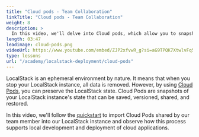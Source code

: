```yaml
---
title: "Cloud pods - Team Collaboration"
linkTitle: "Cloud pods - Team Collaboration"
weight: 8
description: >
  In this video, we'll delve into Cloud pods, which allow you to snapshot the present state of your LocalStack instance and share it with your team. We'll load a Cloud Pod in our environment through the Web Application. This Cloud Pod will load the infrastructure and application onto our currently active LocalStack instance without manually deploying any resources.
length: 03:47
leadimage: cloud-pods.png
videoUrl: https://www.youtube.com/embed/ZJP2xfvwR_g?si=aG9TPQK7XtwlvFq5
type: lessons
url: "/academy/localstack-deployment/cloud-pods"
---
```


LocalStack is an ephemeral environment by nature. It means that when you stop your LocalStack instance, all data is removed. However, by using [Cloud Pods](https://docs.localstack.cloud/user-guide/state-management/cloud-pods/), you can preserve the LocalStack state. Cloud Pods are snapshots of your LocalStack instance's state that can be saved, versioned, shared, and restored.

In this video, we'll follow the [quickstart](https://app.localstack.cloud/quickstart) to import Cloud Pods shared by our team member into our LocalStack instance and observe how this process supports local development and deployment of cloud applications.
